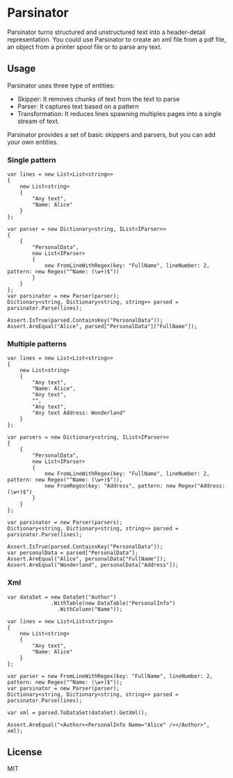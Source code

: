 # Parsinator

Parsinator turns structured and unstructured text into a header-detail representation. You could use Parsinator to create an xml file from a pdf file, an object from a printer spool file or to parse any text.

## Usage

Parsinator uses three type of entities:

* Skipper: It removes chunks of text from the text to parse
* Parser: It captures text based on a pattern
* Transformation: It reduces lines spawning multiples pages into a single stream of text.

Parsinator provides a set of basic skippers and parsers, but you can add your own entities.

### Single pattern

	var lines = new List<List<string>>
	{
		new List<string>
		{
			"Any text",
			"Name: Alice"
		}
	};
	
	var parser = new Dictionary<string, IList<IParser>>
	{
		{
			"PersonalData",
			new List<IParser>
			{
				new FromLineWithRegex(key: "FullName", lineNumber: 2, pattern: new Regex("^Name: (\w+)$"))
			}
		}
	};
	var parsinator = new Parser(parser);
	Dictionary<string, Dictionary<string, string>> parsed = parsinator.Parse(lines);
	
	Assert.IsTrue(parsed.ContainsKey("PersonalData"));
	Assert.AreEqual("Alice", parsed["PersonalData"]["FullName"]);


### Multiple patterns

	var lines = new List<List<string>>
	{
		new List<string>
		{
			"Any text",
			"Name: Alice",
			"Any text",
			"",
			"Any text",
			"Any text Address: Wonderland"
		}
	};
	
	var parsers = new Dictionary<string, IList<IParser>>
	{
		{
			"PersonalData",
			new List<IParser>
			{
				new FromLineWithRegex(key: "FullName", lineNumber: 2, pattern: new Regex("^Name: (\w+)$")),
				new FromRegex(key: "Address", pattern: new Regex("Address: (\w+)$")
			}
		}
	};
	
	var parsinator = new Parser(parsers);
	Dictionary<string, Dictionary<string, string>> parsed = parsinator.Parse(lines);
	
	Assert.IsTrue(parsed.ContainsKey("PersonalData"));
	var personalData = parsed["PersonalData"];
	Assert.AreEqual("Alice", personalData["FullName"]);
	Assert.AreEqual("Wonderland", personalData["Address"]);
	
### Xml

	var dataSet = new DataSet("Author")
                  .WithTable(new DataTable("PersonalInfo")
                    .WithColumn("Name"));
									
	var lines = new List<List<string>>
	{
		new List<string>
		{
			"Any text",
			"Name: Alice"
		}
	};
	
	var parser = new FromLineWithRegex(key: "FullName", lineNumber: 2, pattern: new Regex("^Name: (\w+)$"));
	var parsinator = new Parser(parser);
	Dictionary<string, Dictionary<string, string>> parsed = parsinator.Parse(lines);
	
	var xml = parsed.ToDataSet(dataSet).GetXml();
	
	Assert.AreEqual("<Author><PersonalInfo Name="Alice" /></Author>", xml);
	
## License

MIT
